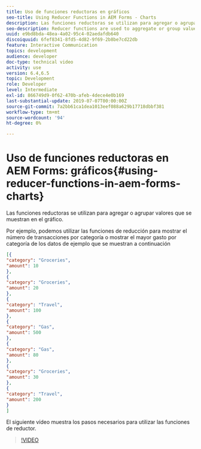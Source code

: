 ```yaml
---
title: Uso de funciones reductoras en gráficos
seo-title: Using Reducer Functions in AEM Forms - Charts
description: Las funciones reductoras se utilizan para agregar o agrupar valores que se muestran en el gráfico. El siguiente vídeo recorre los pasos involucrados en el uso de funciones reductoras.
seo-description: Reducer functions are used to aggregate or group values that are displayed in the chart.The following video walks through the steps involved in using reducer functions.
uuid: e9bd8bda-48ea-4a02-95c4-02aedafdb640
discoiquuid: 6fef8341-8fd5-4d82-9f69-2b8be7cd22db
feature: Interactive Communication
topics: development
audience: developer
doc-type: technical video
activity: use
version: 6.4,6.5
topic: Development
role: Developer
level: Intermediate
exl-id: 866749d9-0f62-470b-afeb-4dece4e0b169
last-substantial-update: 2019-07-07T00:00:00Z
source-git-commit: 7a2bb61ca1dea1013eef088a629b17718dbbf381
workflow-type: tm+mt
source-wordcount: '94'
ht-degree: 0%

---
```


# Uso de funciones reductoras en AEM Forms: gráficos{#using-reducer-functions-in-aem-forms-charts}

Las funciones reductoras se utilizan para agregar o agrupar valores que se muestran en el gráfico.


Por ejemplo, podemos utilizar las funciones de reducción para mostrar el número de transacciones por categoría o mostrar el mayor gasto por categoría de los datos de ejemplo que se muestran a continuación

```json
[{
"category": "Groceries",
"amount": 10
},
{
"category": "Groceries",
"amount": 20
},
{
"category": "Travel",
"amount": 100
},
{
"category": "Gas",
"amount": 500
},
{
"category": "Gas",
"amount": 80
},
{
"category": "Groceries",
"amount": 30
},
{
"category": "Travel",
"amount": 200
}
]
```

El siguiente vídeo muestra los pasos necesarios para utilizar las funciones de reductor.

>[!VIDEO](https://video.tv.adobe.com/v/21368/?quality=9&learn=on)
